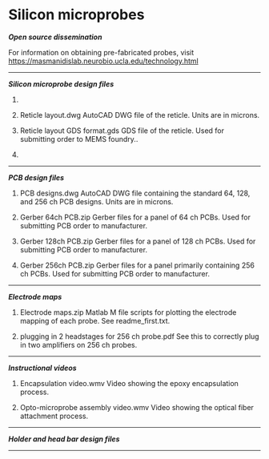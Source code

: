 # Silicon microprobes

***Open source dissemination***

For information on obtaining pre-fabricated probes, visit https://masmanidislab.neurobio.ucla.edu/technology.html

*******************************

***Silicon microprobe design files***

1.

2.  Reticle layout.dwg        AutoCAD DWG file of the reticle.  Units are in microns.

3.  Reticle layout GDS format.gds      GDS file of the reticle.  Used for submitting order to MEMS foundry..

4.

*************************************

***PCB design files***

1. PCB designs.dwg             AutoCAD DWG file containing the standard 64, 128, and 256 ch PCB designs.  Units are in microns.

2. Gerber 64ch PCB.zip         Gerber files for a panel of 64 ch PCBs.  Used for submitting PCB order to manufacturer.

3. Gerber 128ch PCB.zip         Gerber files for a panel of 128 ch PCBs.  Used for submitting PCB order to manufacturer.

4. Gerber 256ch PCB.zip         Gerber files for a panel primarily containing 256 ch PCBs.  Used for submitting PCB order to manufacturer.

**********************


***Electrode maps***

1.  Electrode maps.zip      Matlab M file scripts for plotting the electrode mapping of each probe.  See readme_first.txt.

2.  plugging in 2 headstages for 256 ch probe.pdf    See this to correctly plug in two amplifiers on 256 ch probes.

********************


***Instructional videos***

1.  Encapsulation video.wmv      Video showing the epoxy encapsulation process.

2.  Opto-microprobe assembly video.wmv    Video showing the optical fiber attachment process.

**************************



***Holder and head bar design files***


**************************************
